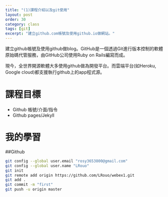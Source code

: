 ```yaml
---
title: "(1)課程介紹以及git使用"
layout: post
order: 30
category: class
tags: [git]
excerpt: "建立github.com帳號及使用github.io做網站。"
---
```


建立github帳號及使用github做blog。GitHub是一個透過Git進行版本控制的軟體原始碼代管服務，由GitHub公司使用Ruby on Rails編寫而成。

現今，全世界開源軟體大多使用github做為開發平台。而雲端平台(如Heroku, Google cloud)都支援執行github上的app程式源。

# 課程目標
- Github 帳號/介面/指令
- Github pages/Jekyll

# 我的學習

##Github

```sh
git config --global user.email "rosy3653800@gmail.com"
git config --global user.name "LRouo"
git init
git remote add origin https://github.com/LRouo/webex1.git
git add .
git commit -m "first"
git push -u origin master
```


[1]: https://github.com/        "GitHub"
[2]: https://pages.github.com/  "GitHub Pages"
[3]: https://jekyllrb.com/      "Jekyll"
[4]: http://markdown.tw         "Markdown文件"
[5]: http://dillinger.io/       "Dillinger"








